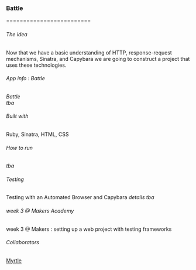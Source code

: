 ### Battle
=========================
 
###### The idea
Now that we have a basic understanding of HTTP, response-request mechanisms, Sinatra, and Capybara we are going to construct a project that uses these technologies.

###### App info : Battle
_Battle_
<br>_tba_

###### Built with

Ruby, Sinatra, HTML, CSS

###### How to run
_tba_

###### Testing
Testing with an Automated Browser and Capybara
_details tba_

###### week 3 @ Makers Academy
week 3 @ Makers : setting up a web project with testing frameworks


###### Collaborators
[Myrtle](https://github.com/Mrtly) 

